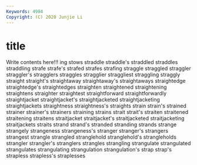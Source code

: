 ```yaml
---
Keywords: 4984
Copyright: (C) 2020 Junjie Li
---
```


# title

Write contents here!!!
ing 
stows 
straddle 
straddle's
straddled 
straddles 
straddling 
strafe 
strafe's 
strafed 
strafes 
strafing 
straggle 
straggled
straggler 
straggler's 
stragglers 
straggles 
stragglier 
straggliest 
straggling 
straggly 
straight 
straight's
straightaway 
straightaway's 
straightaways 
straightedge 
straightedge's 
straightedges 
straighten 
straightened 
straightening 
straightens
straighter 
straightest 
straightforward 
straightforwardly 
straightjacket 
straightjacket's 
straightjacketed 
straightjacketing 
straightjackets 
straightness
straightness's 
straights 
strain 
strain's 
strained 
strainer 
strainer's 
strainers 
straining 
strains
strait 
strait's 
straiten 
straitened 
straitening 
straitens 
straitjacket 
straitjacket's 
straitjacketed 
straitjacketing
straitjackets 
straits 
strand 
strand's 
stranded 
stranding 
strands 
strange 
strangely 
strangeness
strangeness's 
stranger 
stranger's 
strangers 
strangest 
strangle 
strangled 
stranglehold 
stranglehold's 
strangleholds
strangler 
strangler's 
stranglers 
strangles 
strangling 
strangulate 
strangulated 
strangulates 
strangulating 
strangulation
strangulation's 
strap 
strap's 
strapless 
strapless's 
straplesses 
